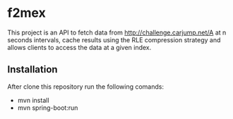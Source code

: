 # f2mex

This project is an API to fetch data from http://challenge.carjump.net/A at n seconds intervals, cache results using the
RLE compression strategy and allows clients to access the data at a given index.

## Installation

After clone this repository run the following comands:

* mvn install
* mvn spring-boot:run
